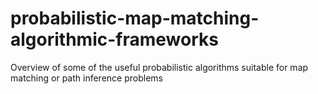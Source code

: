 # probabilistic-map-matching-algorithmic-frameworks
Overview of some of the useful probabilistic algorithms suitable for map matching or path inference problems
